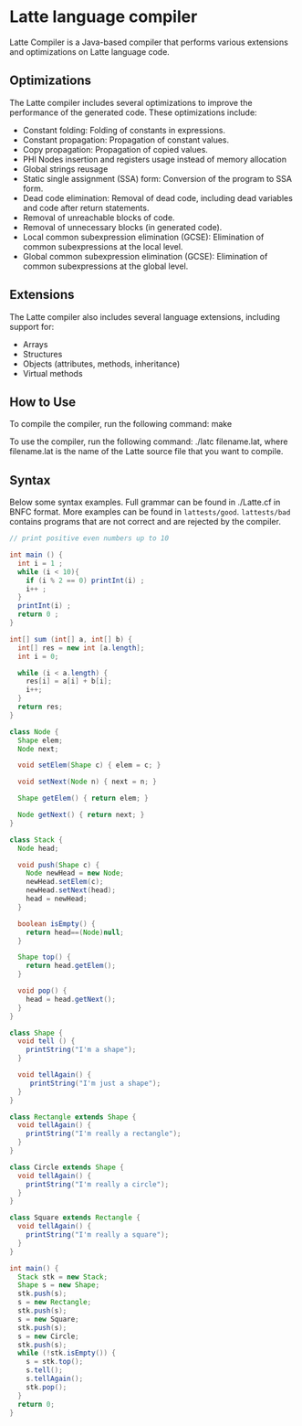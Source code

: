 # Latte language compiler

Latte Compiler is a Java-based compiler that performs various extensions and optimizations on Latte language code.


## Optimizations
The Latte compiler includes several optimizations to improve the performance of the generated code. These optimizations include:

 - Constant folding: Folding of constants in expressions.
 - Constant propagation: Propagation of constant values.
 - Copy propagation: Propagation of copied values.
 - PHI Nodes insertion and registers usage instead of memory allocation
 - Global strings reusage
 - Static single assignment (SSA) form: Conversion of the program to SSA form.
 - Dead code elimination: Removal of dead code, including dead variables and code after return statements.
 - Removal of unreachable blocks of code.
 - Removal of unnecessary blocks (in generated code).
 - Local common subexpression elimination (GCSE): Elimination of common subexpressions at the local level.
 - Global common subexpression elimination (GCSE): Elimination of common subexpressions at the global level.
 
## Extensions
The Latte compiler also includes several language extensions, including support for:
 - Arrays
 - Structures
 - Objects (attributes, methods, inheritance)
 - Virtual methods


## How to Use
To compile the compiler, run the following command: make

To use the compiler, run the following command: ./latc filename.lat, where filename.lat is the name of the Latte source file that you want to compile.

## Syntax
Below some syntax examples. Full grammar can be found in ./Latte.cf in BNFC format. More examples can be found in `lattests/good`. `lattests/bad` contains programs that are not correct and are rejected by the compiler.

```java
// print positive even numbers up to 10

int main () {
  int i = 1 ;
  while (i < 10){
    if (i % 2 == 0) printInt(i) ; 
    i++ ;
  }
  printInt(i) ;
  return 0 ;
}
```

```java
int[] sum (int[] a, int[] b) {
  int[] res = new int [a.length];
  int i = 0;

  while (i < a.length) {
    res[i] = a[i] + b[i];
    i++;
  }
  return res;
}
```

```java
class Node {
  Shape elem;
  Node next;

  void setElem(Shape c) { elem = c; }

  void setNext(Node n) { next = n; }

  Shape getElem() { return elem; }

  Node getNext() { return next; }
}

class Stack {
  Node head;

  void push(Shape c) {
    Node newHead = new Node;
    newHead.setElem(c);
    newHead.setNext(head);
    head = newHead;
  }

  boolean isEmpty() {
    return head==(Node)null;
  }

  Shape top() {
    return head.getElem();
  }

  void pop() {
    head = head.getNext();
  }
}

class Shape {
  void tell () {
    printString("I'm a shape");
  }

  void tellAgain() {
     printString("I'm just a shape");
  }
}

class Rectangle extends Shape {
  void tellAgain() {
    printString("I'm really a rectangle");
  }
}

class Circle extends Shape {
  void tellAgain() {
    printString("I'm really a circle");
  }
}

class Square extends Rectangle {
  void tellAgain() {
    printString("I'm really a square");
  }
}

int main() {
  Stack stk = new Stack;
  Shape s = new Shape;
  stk.push(s);
  s = new Rectangle;
  stk.push(s);
  s = new Square;
  stk.push(s);
  s = new Circle;
  stk.push(s);
  while (!stk.isEmpty()) {
    s = stk.top();
    s.tell();
    s.tellAgain();
    stk.pop();
  }
  return 0;
}
```



